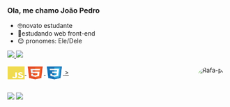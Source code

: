 ### Ola, me chamo João Pedro
- 🤓novato estudante
- 🖖estudando web front-end
- 😊 pronomes: Ele/Dele

<div align="left">
  <a href="https://github.com/Zerokaj">
  <img height="180em" src="https://github-readme-stats.vercel.app/api?username=Zerokaj&show_icons=false&theme=panda&commits=true&count_private=true"/>
  <img height="180em" src="https://github-readme-stats.vercel.app/api/top-langs/?username=Zerokaj&layout=compact&langs_count=7&theme=dracula"/>
    </div>
<div style="display: inline_block"><br>
  <img align="center" alt="Rafa-Js" height="30" width="40" src="https://raw.githubusercontent.com/devicons/devicon/master/icons/javascript/javascript-plain.svg">
  <img align="center" alt="Rafa-HTML" height="30" width="40" src="https://raw.githubusercontent.com/devicons/devicon/master/icons/html5/html5-original.svg">
  <img align="center" alt="Rafa-CSS" height="30" width="40" src="https://raw.githubusercontent.com/devicons/devicon/master/icons/css3/css3-original.svg">
  <img align="right" alt="Rafa-pic" height="150" style="border-radius:50px;" src="https://media3.giphy.com/media/zOvBKUUEERdNm/200.gif">
>
</div>
  
  ##
  
  <div> 
  <a href="https://www.instagram.com/joao_sousa36/" target="_blank"><img src="https://img.shields.io/badge/-Instagram-%23E4405F?style=for-the-badge&logo=instagram&logoColor=white" target="_blank"></a>
  <a href = "mailto:jppssousamagalhaes@gmail.com"><img src="https://img.shields.io/badge/-Gmail-%23333?style=for-the-badge&logo=gmail&logoColor=white" target="_blank"></a>
  </div>
  
  

